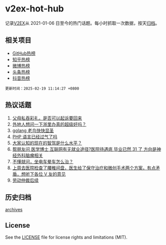 # v2ex-hot-hub

 记录[V2EX](https://www.v2ex.com/)从 2021-01-06 日至今的热门话题。每小时抓取一次数据，按天[归档](archives)。
 
 ## 相关项目

- [GitHub热榜](https://github.com/lonnyzhang423/github-hot-hub)
- [知乎热榜](https://github.com/lonnyzhang423/zhihu-hot-hub)
- [微博热榜](https://github.com/lonnyzhang423/weibo-hot-hub)
- [头条热榜](https://github.com/lonnyzhang423/toutiao-hot-hub)
- [抖音热榜](https://github.com/lonnyzhang423/douyin-hot-hub)


 `更新时间：2025-02-19 11:14:27 +0800`

## 热议话题

1. [父母私吞彩礼，是否可以起诉要回来](https://www.v2ex.com/t/1112340)
1. [外地人想问一下浙里办真的超级好吗？](https://www.v2ex.com/t/1112328)
1. [golang 老鸟快快显圣](https://www.v2ex.com/t/1112322)
1. [PHP 语言已经过气了吗](https://www.v2ex.com/t/1112469)
1. [大家认知的现在的智驾是什么水平？](https://www.v2ex.com/t/1112482)
1. [帮朋友问 医学博士 互联网有无就业途径?医院待遇底 毕业已然 31 了 方向是神经外科脑瘤相关](https://www.v2ex.com/t/1112344)
1. [不懂就问，坐电车晕车怎么治？](https://www.v2ex.com/t/1112490)
1. [上周去医院检查了腰椎间盘，医生给了保守治疗和微创手术两个方案，有点矛盾，想听下各位 V 友的意见](https://www.v2ex.com/t/1112302)
1. [劳动仲裁后续](https://www.v2ex.com/t/1112464)

## 历史归档

[archives](archives)

## License

See the [LICENSE](LICENSE) file for license rights and limitations (MIT).
